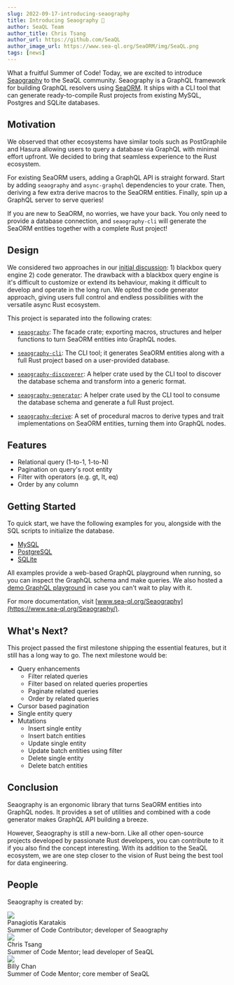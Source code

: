 ```yaml
---
slug: 2022-09-17-introducing-seaography
title: Introducing Seaography 🧭
author: SeaQL Team
author_title: Chris Tsang
author_url: https://github.com/SeaQL
author_image_url: https://www.sea-ql.org/SeaORM/img/SeaQL.png
tags: [news]
---
```


What a fruitful Summer of Code! Today, we are excited to introduce [Seaography](https://github.com/SeaQL/seaography) to the SeaQL community. Seaography is a GraphQL framework for building GraphQL resolvers using [SeaORM](https://github.com/SeaQL/sea-orm). It ships with a CLI tool that can generate ready-to-compile Rust projects from existing MySQL, Postgres and SQLite databases.

## Motivation

We observed that other ecosystems have similar tools such as PostGraphile and Hasura allowing users to query a database via GraphQL with minimal effort upfront. We decided to bring that seamless experience to the Rust ecosystem.

For existing SeaORM users, adding a GraphQL API is straight forward. Start by adding `seaography` and `async-graphql` dependencies to your crate. Then, deriving a few extra derive macros to the SeaORM entities. Finally, spin up a GraphQL server to serve queries!

If you are new to SeaORM, no worries, we have your back. You only need to provide a database connection, and `seaography-cli` will generate the SeaORM entities together with a complete Rust project!

## Design

We considered two approaches in our [initial discussion](https://github.com/SeaQL/summer-of-code/discussions/12): 1) blackbox query engine 2) code generator. The drawback with a blackbox query engine is it's difficult to customize or extend its behaviour, making it difficult to develop and operate in the long run. We opted the code generator approach, giving users full control and endless possibilities with the versatile async Rust ecosystem.

This project is separated into the following crates:

* [`seaography`](https://github.com/SeaQL/seaography): The facade crate; exporting macros, structures and helper functions to turn SeaORM entities into GraphQL nodes.

* [`seaography-cli`](https://github.com/SeaQL/seaography/tree/main/cli): The CLI tool; it generates SeaORM entities along with a full Rust project based on a user-provided database.

* [`seaography-discoverer`](https://github.com/SeaQL/seaography/tree/main/discoverer): A helper crate used by the CLI tool to discover the database schema and transform into a generic format.

* [`seaography-generator`](https://github.com/SeaQL/seaography/tree/main/generator): A helper crate used by the CLI tool to consume the database schema and generate a full Rust project.

* [`seaography-derive`](https://github.com/SeaQL/seaography/tree/main/derive): A set of procedural macros to derive types and trait implementations on SeaORM entities, turning them into GraphQL nodes.

## Features

* Relational query (1-to-1, 1-to-N)
* Pagination on query's root entity
* Filter with operators (e.g. gt, lt, eq)
* Order by any column

## Getting Started

To quick start, we have the following examples for you, alongside with the SQL scripts to initialize the database.

* [MySQL](https://github.com/SeaQL/seaography/tree/main/examples/mysql)
* [PostgreSQL](https://github.com/SeaQL/seaography/tree/main/examples/postgres)
* [SQLite](https://github.com/SeaQL/seaography/tree/main/examples/sqlite)

All examples provide a web-based GraphQL playground when running, so you can inspect the GraphQL schema and make queries. We also hosted a [demo GraphQL playground](https://playground.sea-ql.org/seaography) in case you can't wait to play with it.

For more documentation, visit [www.sea-ql.org/Seaography](https://www.sea-ql.org/Seaography/).

## What's Next?

This project passed the first milestone shipping the essential features, but it still has a long way to go. The next milestone would be:

* Query enhancements
  * Filter related queries
  * Filter based on related queries properties
  * Paginate related queries
  * Order by related queries
* Cursor based pagination
* Single entity query
* Mutations
  * Insert single entity
  * Insert batch entities
  * Update single entity
  * Update batch entities using filter
  * Delete single entity
  * Delete batch entities

## Conclusion

Seaography is an ergonomic library that turns SeaORM entities into GraphQL nodes. It provides a set of utilities and combined with a code generator makes GraphQL API building a breeze.

However, Seaography is still a new-born. Like all other open-source projects developed by passionate Rust developers, you can contribute to it if you also find the concept interesting. With its addition to the SeaQL ecosystem, we are one step closer to the vision of Rust being the best tool for data engineering.

## People

Seaography is created by:

<div className="container">
    <div className="row">
        <div className="col col--12 margin-bottom--md">
            <div className="avatar">
                <a className="avatar__photo-link avatar__photo avatar__photo--sm" href="https://github.com/karatakis">
                    <img src="https://avatars.githubusercontent.com/u/7329022?v=4" />
                </a>
                <div className="avatar__intro">
                    <div className="avatar__name">
                        Panagiotis Karatakis
                    </div>
                    Summer of Code Contributor; developer of Seaography
                </div>
            </div>
        </div>
        <div className="col col--12 margin-bottom--md">
            <div className="avatar">
                <a className="avatar__photo-link avatar__photo avatar__photo--sm" href="https://github.com/tyt2y3">
                    <img src="https://avatars.githubusercontent.com/u/1782664?v=4" />
                </a>
                <div className="avatar__intro">
                    <div className="avatar__name">
                        Chris Tsang
                    </div>
                    Summer of Code Mentor; lead developer of SeaQL
                </div>
            </div>
        </div>
        <div className="col col--12 margin-bottom--md">
            <div className="avatar">
                <a className="avatar__photo-link avatar__photo avatar__photo--sm" href="https://github.com/billy1624">
                    <img src="https://avatars.githubusercontent.com/u/30400950?v=4" />
                </a>
                <div className="avatar__intro">
                    <div className="avatar__name">
                        Billy Chan
                    </div>
                    Summer of Code Mentor; core member of SeaQL
                </div>
            </div>
        </div>
    </div>
</div>
